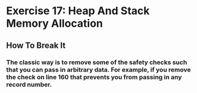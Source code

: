 # Exercise 17: Heap And Stack Memory Allocation
## How To Break It
### The classic way is to remove some of the safety checks such that you can pass in arbitrary data. For example, if you remove the check on line 160 that prevents you from passing in any record number.
